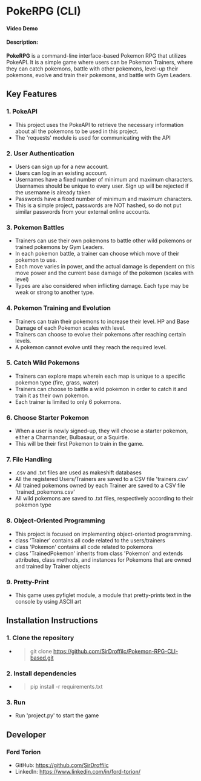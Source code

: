 # PokeRPG (CLI)

#### Video Demo

#### Description:

**PokeRPG** is a command-line interface-based Pokemon RPG that utilizes PokeAPI. It is a simple game where users can be Pokemon Trainers, where they can catch pokemons, battle with other pokemons, level-up their pokemons, evolve and train their pokemons, and battle with Gym Leaders.

## Key Features

### 1. PokeAPI

- This project uses the PokeAPI to retrieve the necessary information about all the pokemons to be used in this project.
- The 'requests' module is used for communicating with the API

### 2. User Authentication

- Users can sign up for a new account.
- Users can log in an existing account.
- Usernames have a fixed number of minimum and maximum characters. Usernames should be unique to every user. Sign up will be rejected if the username is already taken
- Passwords have a fixed number of minimum and maximum characters.
- This is a simple project, passwords are NOT hashed, so do not put similar passwords from your external online accounts.

### 3. Pokemon Battles

- Trainers can use their own pokemons to battle other wild pokemons or trained pokemons by Gym Leaders.
- In each pokemon battle, a trainer can choose which move of their pokemon to use.
- Each move varies in power, and the actual damage is dependent on this move power and the current base damage of the pokemon (scales with level)
- Types are also considered when inflicting damage. Each type may be weak or strong to another type.

### 4. Pokemon Training and Evolution

- Trainers can train their pokemons to increase their level. HP and Base Damage of each Pokemon scales with level.
- Trainers can choose to evolve their pokemons after reaching certain levels.
- A pokemon cannot evolve until they reach the required level.

### 5. Catch Wild Pokemons

- Trainers can explore maps wherein each map is unique to a specific pokemon type (fire, grass, water)
- Trainers can choose to battle a wild pokemon in order to catch it and train it as their own pokemon.
- Each trainer is limited to only 6 pokemons.

### 6. Choose Starter Pokemon

- When a user is newly signed-up, they will choose a starter pokemon, either a Charmander, Bulbasaur, or a Squirtle.
- This will be their first Pokemon to train in the game.

### 7. File Handling

- .csv and .txt files are used as makeshift databases
- All the registered Users/Trainers are saved to a CSV file 'trainers.csv'
- All trained pokemons owned by each Trainer are saved to a CSV file 'trained_pokemons.csv'
- All wild pokemons are saved to .txt files, respectively according to their pokemon type

### 8. Object-Oriented Programming

- This project is focused on implementing object-oriented programming.
- class 'Trainer' contains all code related to the users/trainers
- class 'Pokemon' contains all code related to pokemons
- class 'TrainedPokemon' inherits from class 'Pokemon' and extends attributes, class methods, and instances for Pokemons that are owned and trained by Trainer objects

### 9. Pretty-Print

- This game uses pyfiglet module, a module that pretty-prints text in the console by using ASCII art

## Installation Instructions

### 1. Clone the repository

- > git clone https://github.com/SirDroffilc/Pokemon-RPG-CLI-based.git

### 2. Install dependencies

- > pip install -r requirements.txt

### 3. Run

- Run 'project.py' to start the game

## Developer

### Ford Torion

- GitHub: https://github.com/SirDroffilc
- LinkedIn: https://www.linkedin.com/in/ford-torion/
